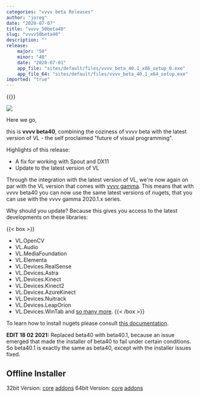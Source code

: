 ```yaml
---
categories: "vvvv beta Releases"
author: "joreg"
date: "2020-07-07"
title: "vvvv_50beta40"
slug: "vvvv50beta40"
description: ""
release: 
    major: "50"
    minor: "40"
    date: "2020-07-01"
    app_file: "sites/default/files/vvvv_beta_40.1_x86_setup_0.exe"
    app_file_64: "sites/default/files/vvvv_beta_40.1_x64_setup.exe"
imported: "true"
---
```


{{<previousRelease>}}


![](beta40-0.png)

Here we go,

this is **vvvv beta40**, combining the coziness of vvvv beta with the latest version of VL - the  self proclaimed "future of visual programming". 

Highlights of this release:
- A fix for working with Spout and DX11
- Update to the latest version of VL

Through the integration with the latest version of VL, we're now again on par with the VL version that comes with [vvvv gamma](https://visualprogramming.net). This means that with vvvv beta40 you can now use the same latest versions of nugets, that you can use with the vvvv gamma 2020.1.x series.

Why should you update? Because this gives you access to the latest developments on these libraries:

{{< box >}}
- VL.OpenCV
- VL.Audio
- VL.MediaFoundation
- VL.Elementa
- VL.Devices.RealSense
- VL.Devices.Astra
- VL.Devices.Kinect
- VL.Devices.Kinect2
- VL.Devices.AzureKinect
- VL.Devices.Nuitrack
- VL.Devices.LeapOrion
- VL.Devices.WinTab
and [so many more](https://www.nuget.org/packages?q=vl).{{< /box >}}

To learn how to install nugets please consult [this documentation](https://thegraybook.vvvv.org/reference/libraries/dependencies.html#manage-nugets).

**EDIT 18 02 2021:**
Replaced beta40 with beta40.1, because an issue emerged that made the installer of beta40 to fail under certain conditions. So beta40.1 is exactly the same as beta40, except with the installer issues fixed.

## Offline Installer
32bit Version: [core](http://teamcity.vvvv.org/guestAuth/app/rest/builds/id:33928/artifacts/content/vvvv_beta_40.1_x86_setup_offline.exe) [addons](http://teamcity.vvvv.org/guestAuth/app/rest/builds/id:33928/artifacts/content/addons_40.1_x86.zip)
64bit Version: [core](http://teamcity.vvvv.org/guestAuth/app/rest/builds/id:33777/artifacts/content/vvvv_beta_40.1_x64_setup_offline.exe) [addons](http://teamcity.vvvv.org/guestAuth/app/rest/builds/id:33777/artifacts/content/addons_40.1_x64.zip)

